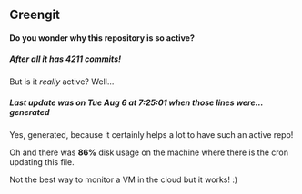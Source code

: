 ## Greengit

#### Do you wonder why this repository is so active?

##### After all it has 4211 commits!

But is it *really* active? Well...

##### Last update was on Tue Aug 6 at 7:25:01 when those lines were... generated

Yes, generated, because it certainly helps a lot to have such an active repo!

Oh and there was **86%** disk usage on the machine
where there is the cron updating this file.

Not the best way to monitor a VM in the cloud but it works! :)
